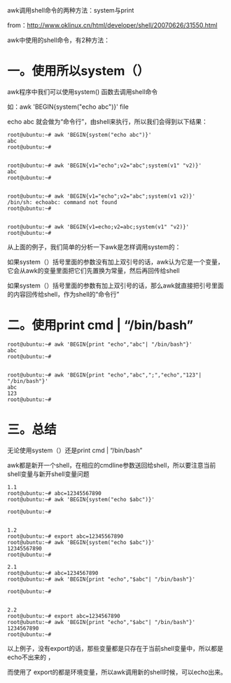 awk调用shell命令的两种方法：system与print

from：http://www.oklinux.cn/html/developer/shell/20070626/31550.html

awk中使用的shell命令，有2种方法：

# 一。使用所以system（）

awk程序中我们可以使用system() 函数去调用shell命令

如：awk 'BEGIN{system("echo abc")}' file

echo abc 就会做为“命令行”，由shell来执行，所以我们会得到以下结果：

```
root@ubuntu:~# awk 'BEGIN{system("echo abc")}'
abc
root@ubuntu:~#


root@ubuntu:~# awk 'BEGIN{v1="echo";v2="abc";system(v1" "v2)}'
abc
root@ubuntu:~#


root@ubuntu:~# awk 'BEGIN{v1="echo";v2="abc";system(v1 v2)}'
/bin/sh: echoabc: command not found
root@ubuntu:~#


root@ubuntu:~# awk 'BEGIN{v1=echo;v2=abc;system(v1" "v2)}'
root@ubuntu:~#
```

从上面的例子，我们简单的分析一下awk是怎样调用system的：

如果system（）括号里面的参数没有加上双引号的话，awk认为它是一个变量，它会从awk的变量里面把它们先置换为常量，然后再回传给shell

如果system（）括号里面的参数有加上双引号的话，那么awk就直接把引号里面的内容回传给shell，作为shell的“命令行”


# 二。使用print cmd | “/bin/bash”
```
root@ubuntu:~# awk 'BEGIN{print "echo","abc"| "/bin/bash"}'
abc
root@ubuntu:~#


root@ubuntu:~# awk 'BEGIN{print "echo","abc",";","echo","123"| "/bin/bash"}'
abc
123
root@ubuntu:~#
```

# 三。总结

无论使用system（）还是print cmd | “/bin/bash”

awk都是新开一个shell，在相应的cmdline参数送回给shell，所以要注意当前shell变量与新开shell变量问题

```
1.1
root@ubuntu:~# abc=12345567890
root@ubuntu:~# awk 'BEGIN{system("echo $abc")}'

root@ubuntu:~#


1.2
root@ubuntu:~# export abc=12345567890
root@ubuntu:~# awk 'BEGIN{system("echo $abc")}'
12345567890
root@ubuntu:~#

2.1
root@ubuntu:~# abc=1234567890
root@ubuntu:~# awk 'BEGIN{print "echo","$abc"| "/bin/bash"}'

root@ubuntu:~#


2.2
root@ubuntu:~# export abc=1234567890
root@ubuntu:~# awk 'BEGIN{print "echo","$abc"| "/bin/bash"}'
1234567890
root@ubuntu:~#
```

以上例子，没有export的话，那些变量都是只存在于当前shell变量中，所以都是echo不出来的 ，

而使用了 export的都是环境变量，所以awk调用新的shell时候，可以echo出来。
